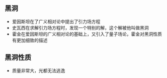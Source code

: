 ## 黑洞
- 爱因斯坦在了广义相对论中提出了引力场方程
- 史瓦西在求解引力场方程时，发现一个特别的解，这个解被他叫做黑洞
- 霍金在爱因斯坦的广义相对论的基础上，又引入了量子场论，霍金对黑洞性质有更加细致的描述

## 黑洞性质
 - 质量非常大，光都无法逃逸
